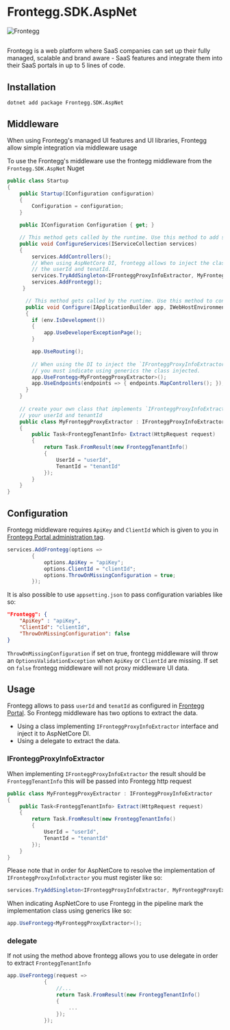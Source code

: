 # Frontegg.SDK.AspNet

<img src="https://fronteggstuff.blob.core.windows.net/frongegg-logos/logo-transparent.png" alt="Frontegg">

##
Frontegg is a web platform where SaaS companies can set up their fully managed, scalable and brand aware - SaaS features and integrate them into their SaaS portals in up to 5 lines of code.

## Installation
`dotnet add package Frontegg.SDK.AspNet`

## Middleware
When using Frontegg's managed UI features and UI libraries, Frontegg allow simple integration via middleware usage

To use the Frontegg's middleware use the frontegg middleware from the `Frontegg.SDK.AspNet` Nuget

```c#
public class Startup
{
    public Startup(IConfiguration configuration)
    {
        Configuration = configuration;
    }

    public IConfiguration Configuration { get; }

    // This method gets called by the runtime. Use this method to add services to the container.
    public void ConfigureServices(IServiceCollection services)
    {
        services.AddControllers();
        // When using AspNetCore DI, frontegg allows to inject the class to extract
        // the userId and tenatId.
        services.TryAddSingleton<IFronteggProxyInfoExtractor, MyFronteggProxyExtractor>();
        services.AddFrontegg();
     }

      // This method gets called by the runtime. Use this method to configure the HTTP request pipeline.
      public void Configure(IApplicationBuilder app, IWebHostEnvironment env)
      {
        if (env.IsDevelopment())
        {
            app.UseDeveloperExceptionPage();
        }

        app.UseRouting();
            
        // When using the DI to inject the `IFronteggProxyInfoExtractor`,
        // you must indicate using generics the class injected.
        app.UseFrontegg<MyFronteggProxyExtractor>();
        app.UseEndpoints(endpoints => { endpoints.MapControllers(); });
      }
    }
    
    // create your own class that implements `IFronteggProxyInfoExtractor` to extract 
    // your userId and tenantId
    public class MyFronteggProxyExtractor : IFronteggProxyInfoExtractor
    {
        public Task<FronteggTenantInfo> Extract(HttpRequest request)
        {
            return Task.FromResult(new FronteggTenantInfo()
            {
                UserId = "userId",
                TenantId = "tenantId"
            });
        }
    }
}
```

## Configuration
Frontegg middleware requires `ApiKey` and `ClientId` which is given to you in [Frontegg Portal administration tag](https://portal.frontegg.com/administration).

```c#
services.AddFrontegg(options =>
        {
            options.ApiKey = "apiKey";
            options.ClientId = "clientId";
            options.ThrowOnMissingConfiguration = true;
        });
```

It is also possible to use `appsetting.json` to pass configuration variables like so:
```json
"Frontegg": {
    "ApiKey" : "apiKey",
    "ClientId": "clientId",
    "ThrowOnMissingConfiguration": false
}
```

`ThrowOnMissingConfiguration` if set on true, frontegg middleware will throw an `OptionsValidationException` when `ApiKey` or `ClientId` are missing.
If set on `false` frontegg middleware will not proxy middleware UI data.

## Usage
Frontegg allows to pass `userId` and `tenatId` as configured in [Frontegg Portal](https://portal.frontegg.com/). So Frontegg middleware has two options to extract the data.
* Using a class implementing `IFronteggProxyInfoExtractor` interface and inject it to AspNetCore DI.
* Using a delegate to extract the data.

### IFronteggProxyInfoExtractor
When implementing `IFronteggProxyInfoExtractor` the result should be `FronteggTenantInfo` this will be passed into Frontegg http request
```c#
public class MyFronteggProxyExtractor : IFronteggProxyInfoExtractor
{
    public Task<FronteggTenantInfo> Extract(HttpRequest request)
    {
        return Task.FromResult(new FronteggTenantInfo()
        {
            UserId = "userId",
            TenantId = "tenantId"
        });
    }
}
```
Please note that in order for AspNetCore to resolve the implementation of `IFronteggProxyInfoExtractor` you must register like so:
```c#
services.TryAddSingleton<IFronteggProxyInfoExtractor, MyFronteggProxyExtractor>();
```
When indicating AspNetCore to use Frontegg in the pipeline mark the implementation class using generics like so:
```c#
app.UseFrontegg<MyFronteggProxyExtractor>();
```

### delegate

If not using the method above frontegg allows you to use delegate in order to extract `FronteggTenantInfo`

```c#
app.UseFrontegg(request =>
            {
                //...
                return Task.FromResult(new FronteggTenantInfo()
                {
                    ...
                });
            });
```

